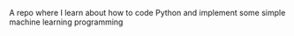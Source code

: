 A repo where I learn about how to code Python and implement some simple machine learning programming
